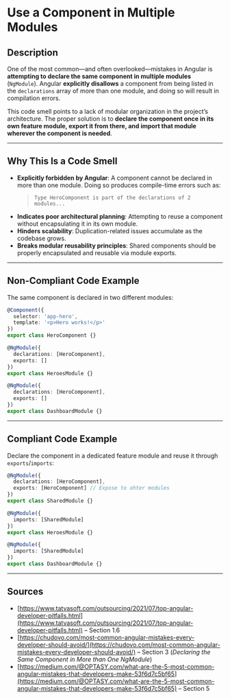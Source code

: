 # Use a Component in Multiple Modules

## Description

One of the most common—and often overlooked—mistakes in Angular is **attempting to declare the same component in multiple modules** (`NgModule`). Angular **explicitly disallows** a component from being listed in the `declarations` array of more than one module, and doing so will result in compilation errors.

This code smell points to a lack of modular organization in the project’s architecture. The proper solution is to **declare the component once in its own feature module, export it from there, and import that module wherever the component is needed**.

---

## Why This Is a Code Smell

- **Explicitly forbidden by Angular**: A component cannot be declared in more than one module. Doing so produces compile-time errors such as:
  > `Type HeroComponent is part of the declarations of 2 modules...`
- **Indicates poor architectural planning**: Attempting to reuse a component without encapsulating it in its own module.
- **Hinders scalability**: Duplication-related issues accumulate as the codebase grows.
- **Breaks modular reusability principles**: Shared components should be properly encapsulated and reusable via module exports.

---

## Non-Compliant Code Example

The same component is declared in two different modules:

```ts
@Component({
  selector: 'app-hero',
  template: '<p>Hero works!</p>'
})
export class HeroComponent {}
```

```ts
@NgModule({
  declarations: [HeroComponent],
  exports: []
})
export class HeroesModule {}
```

```ts
@NgModule({
  declarations: [HeroComponent],
  exports: []
})
export class DashboardModule {}
```

---

## Compliant Code Example

Declare the component in a dedicated feature module and reuse it through `exports`/`imports`:

```ts
@NgModule({
  declarations: [HeroComponent],
  exports: [HeroComponent] // Expose to ohter modules
})
export class SharedModule {}
```

```ts
@NgModule({
  imports: [SharedModule]
})
export class HeroesModule {}
```

```ts
@NgModule({
  imports: [SharedModule]
})
export class DashboardModule {}
```

---

## Sources

- [https://www.tatvasoft.com/outsourcing/2021/07/top-angular-developer-pitfalls.html](https://www.tatvasoft.com/outsourcing/2021/07/top-angular-developer-pitfalls.html) – Section 1.6
- [https://chudovo.com/most-common-angular-mistakes-every-developer-should-avoid/](https://chudovo.com/most-common-angular-mistakes-every-developer-should-avoid/) – Section 3 (*Declaring the Same Component in More than One NgModule*)
- [https://medium.com/@OPTASY.com/what-are-the-5-most-common-angular-mistakes-that-developers-make-53f6d7c5bf65](https://medium.com/@OPTASY.com/what-are-the-5-most-common-angular-mistakes-that-developers-make-53f6d7c5bf65) – Section 5

